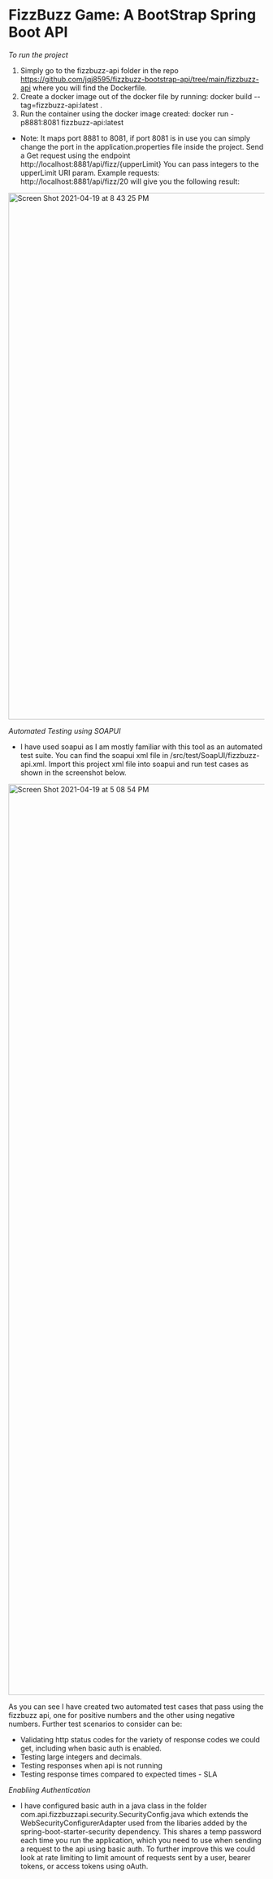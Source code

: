 # FizzBuzz Game: A BootStrap Spring Boot API 

*To run the project*
1. Simply go to the fizzbuzz-api folder in the repo https://github.com/jqj8595/fizzbuzz-bootstrap-api/tree/main/fizzbuzz-api where you will find the Dockerfile.
2. Create a docker image out of the docker file by running:
docker build --tag=fizzbuzz-api:latest .  
3. Run the container using the docker image created:
docker run -p8881:8081 fizzbuzz-api:latest
- Note: It maps port 8881 to 8081, if port 8081 is in use you can simply change the port in the application.properties file inside the project.
Send a Get request using the endpoint http://localhost:8881/api/fizz/{upperLimit} 
You can pass integers to the upperLimit URI param.
Example requests:
 http://localhost:8881/api/fizz/20 
 will give you the following result:
 <img width="1036" alt="Screen Shot 2021-04-19 at 8 43 25 PM" src="https://user-images.githubusercontent.com/20781377/115207678-eb790f80-a14f-11eb-9966-c1acc27886a3.png">


*Automated Testing using SOAPUI*
- I have used soapui as I am mostly familiar with this tool as an automated test suite. You can find the soapui xml file in /src/test/SoapUI/fizzbuzz-api.xml.
Import this project xml file into soapui and run test cases as shown in the screenshot below.
<img width="1792" alt="Screen Shot 2021-04-19 at 5 08 54 PM" src="https://user-images.githubusercontent.com/20781377/115205070-48bf9180-a14d-11eb-91c6-ecbf31f27328.png">

As you can see I have created two automated test cases that pass using the fizzbuzz api, one for positive numbers and the other using negative numbers.
Further test scenarios to consider can be:
- Validating http status codes for the variety of response codes we could get, including when basic auth is enabled. 
- Testing large integers and decimals.
- Testing responses when api is not running
- Testing response times compared to expected times - SLA


*Enabliing Authentication*
- I have configured basic auth in a java class in the folder com.api.fizzbuzzapi.security.SecurityConfig.java which extends the WebSecurityConfigurerAdapter used from the libaries added by the spring-boot-starter-security dependency. 
This shares a temp password each time you run the application, which you need to use when sending a request to the api using basic auth.
To further improve this we could look at rate limiting to limit amount of requests sent by a user, bearer tokens, or access tokens using oAuth.

